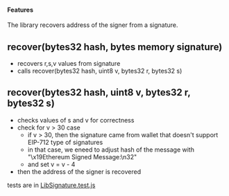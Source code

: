 #### Features

The library recovers address of the signer from a signature.

## recover(bytes32 hash, bytes memory signature)
- recovers r,s,v values from signature
- calls recover(bytes32 hash, uint8 v, bytes32 r, bytes32 s)
## recover(bytes32 hash, uint8 v, bytes32 r, bytes32 s)
- checks values of s and v for correctness
- check for v > 30 case
    - if v > 30, then the signature came from wallet that doesn't support EIP-712 type of signatures
    - in that case, we eneed to adjust hash of the message with "\x19Ethereum Signed Message:\n32"
    - and set v = v - 4
- then the address of the signer is recovered

tests are in [LibSignature.test.js](../../test/v2/LibSignature.test.js)
